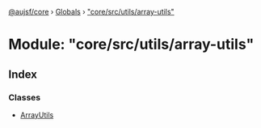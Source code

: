 [@aujsf/core](../README.md) › [Globals](../globals.md) › ["core/src/utils/array-utils"](_core_src_utils_array_utils_.md)

# Module: "core/src/utils/array-utils"

## Index

### Classes

* [ArrayUtils](../classes/_core_src_utils_array_utils_.arrayutils.md)
